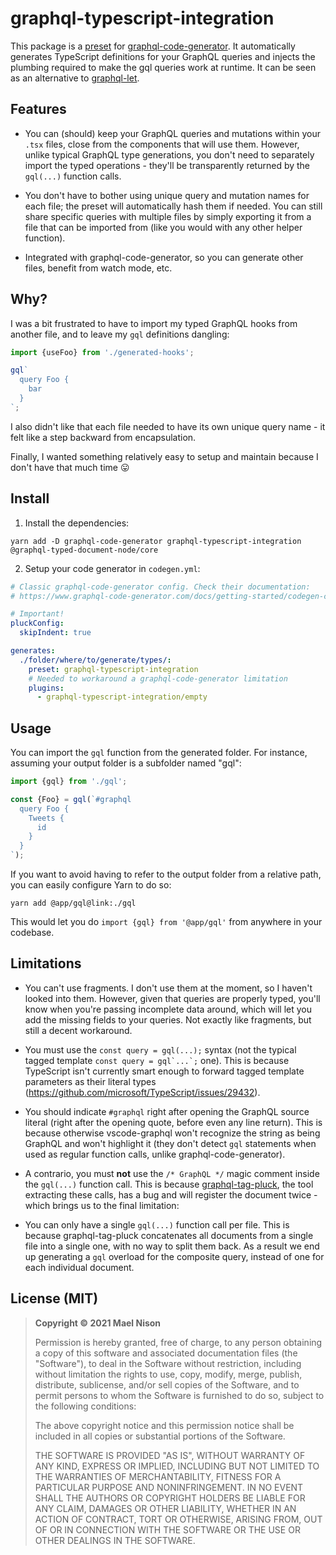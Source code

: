 # graphql-typescript-integration

This package is a [preset](https://www.graphql-code-generator.com/docs/presets/presets-index) for [graphql-code-generator](https://www.graphql-code-generator.com/). It automatically generates TypeScript definitions for your GraphQL queries and injects the plumbing required to make the gql queries work at runtime. It can be seen as an alternative to [graphql-let](https://github.com/piglovesyou/graphql-let).

## Features

- You can (should) keep your GraphQL queries and mutations within your `.tsx` files, close from the components that will use them. However, unlike typical GraphQL type generations, you don't need to separately import the typed operations - they'll be transparently returned by the `gql(...)` function calls.

- You don't have to bother using unique query and mutation names for each file; the preset will automatically hash them if needed. You can still share specific queries with multiple files by simply exporting it from a file that can be imported from (like you would with any other helper function).

- Integrated with graphql-code-generator, so you can generate other files, benefit from watch mode, etc.

## Why?

I was a bit frustrated to have to import my typed GraphQL hooks from another file, and to leave my `gql` definitions dangling:

```ts
import {useFoo} from './generated-hooks';

gql`
  query Foo {
    bar
  }
`;
```

I also didn't like that each file needed to have its own unique query name - it felt like a step backward from encapsulation.

Finally, I wanted something relatively easy to setup and maintain because I don't have that much time 😛

## Install

1. Install the dependencies:

```
yarn add -D graphql-code-generator graphql-typescript-integration @graphql-typed-document-node/core
```

2. Setup your code generator in `codegen.yml`:

```yaml
# Classic graphql-code-generator config. Check their documentation:
# https://www.graphql-code-generator.com/docs/getting-started/codegen-config

# Important!
pluckConfig:
  skipIndent: true

generates:
  ./folder/where/to/generate/types/:
    preset: graphql-typescript-integration
    # Needed to workaround a graphql-code-generator limitation
    plugins:
      - graphql-typescript-integration/empty
```

## Usage

You can import the `gql` function from the generated folder. For instance, assuming your output folder is a subfolder named "gql":

```ts
import {gql} from './gql';

const {Foo} = gql(`#graphql
  query Foo {
    Tweets {
      id
    }
  }
`);
```

If you want to avoid having to refer to the output folder from a relative path, you can easily configure Yarn to do so:

```
yarn add @app/gql@link:./gql
```

This would let you do `import {gql} from '@app/gql'` from anywhere in your codebase.

## Limitations

- You can't use fragments. I don't use them at the moment, so I haven't looked into them. However, given that queries are properly typed, you'll know when you're passing incomplete data around, which will let you add the missing fields to your queries. Not exactly like fragments, but still a decent workaround.

- You must use the `const query = gql(...);` syntax (not the typical tagged template ``const query = gql`...`;`` one). This is because TypeScript isn't currently smart enough to forward tagged template parameters as their literal types (https://github.com/microsoft/TypeScript/issues/29432).

- You should indicate `#graphql` right after opening the GraphQL source literal (right after the opening quote, before even any line return). This is because otherwise vscode-graphql won't recognize the string as being GraphQL and won't highlight it (they don't detect `gql` statements when used as regular function calls, unlike graphql-code-generator).

- A contrario, you must **not** use the `/* GraphQL */` magic comment inside the `gql(...)` function call. This is because [graphql-tag-pluck](https://www.graphql-tools.com/docs/graphql-tag-pluck/), the tool extracting these calls, has a bug and will register the document twice - which brings us to the final limitation:

- You can only have a single `gql(...)` function call per file. This is because graphql-tag-pluck concatenates all documents from a single file into a single one, with no way to split them back. As a result we end up generating a `gql` overload for the composite query, instead of one for each individual document.

## License (MIT)

> **Copyright © 2021 Mael Nison**
>
> Permission is hereby granted, free of charge, to any person obtaining a copy of this software and associated documentation files (the "Software"), to deal in the Software without restriction, including without limitation the rights to use, copy, modify, merge, publish, distribute, sublicense, and/or sell copies of the Software, and to permit persons to whom the Software is furnished to do so, subject to the following conditions:
>
> The above copyright notice and this permission notice shall be included in all copies or substantial portions of the Software.
>
> THE SOFTWARE IS PROVIDED "AS IS", WITHOUT WARRANTY OF ANY KIND, EXPRESS OR IMPLIED, INCLUDING BUT NOT LIMITED TO THE WARRANTIES OF MERCHANTABILITY, FITNESS FOR A PARTICULAR PURPOSE AND NONINFRINGEMENT. IN NO EVENT SHALL THE AUTHORS OR COPYRIGHT HOLDERS BE LIABLE FOR ANY CLAIM, DAMAGES OR OTHER LIABILITY, WHETHER IN AN ACTION OF CONTRACT, TORT OR OTHERWISE, ARISING FROM, OUT OF OR IN CONNECTION WITH THE SOFTWARE OR THE USE OR OTHER DEALINGS IN THE SOFTWARE.
